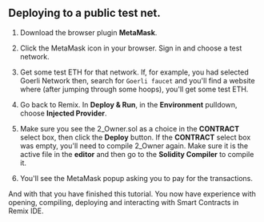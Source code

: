 ## Deploying to a public test net.

1. Download the browser plugin **MetaMask**. 

2. Click the MetaMask icon in your browser. Sign in and choose a test network. 

3. Get some test ETH for that network. If, for example, you had selected Goerli Network then, search for `Goerli faucet` and you'll find a website where (after jumping through some hoops), you'll get some test ETH. 

2. Go back to Remix. In  **Deploy & Run**, in the **Environment** pulldown, choose **Injected Provider**.

3. Make sure you see the 2_Owner.sol as a choice in the **CONTRACT** select box, then click the **Deploy** button.  If the **CONTRACT** select box was empty, you'll need to compile 2_Owner again.  Make sure it is the active file in the **editor** and then go to the **Solidity Compiler** to compile it.  

5. You'll see the MetaMask popup asking you to pay for the transactions.

And with that you have finished this tutorial.  You now have experience with opening, compiling, deploying and interacting with Smart Contracts in Remix IDE.

